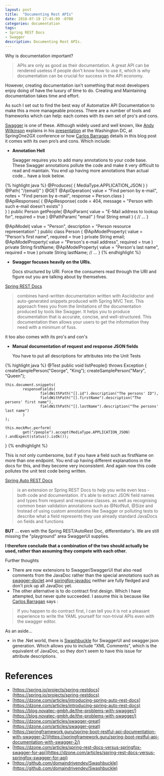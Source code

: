 ```yaml
---
layout: post
title:  "Documenting Rest APIs"
date: 2018-07-19 17:45:09 -0700
categories: documentation
tags: 
- Spring REST Docs
- Swagger
description: Documenting Rest APIs.
---
```


Why is documentation important?
> APIs are only as good as their documentation. A great API can be rendered useless if people don’t know how to use it, which is why documentation can be crucial for success in the API economy. 

However, creating documentation isn't something that most developers enjoy doing of have the luxury of time to do. Creating and Maintaining documentation takes time and effort. 

As such I set out to find the best way of Automatize API Documentation to make this a more manageable process. There are a number of tools and frameworks which can help: each comes with its own set of pro's and cons. 

[Swagger](https://swagger.io/) is one of these. Although widely used and well known, like [Andy Wilkinson](https://spring.io/team/awilkinson) explains in his [presentation](https://www.youtube.com/watch?v=k5ncCJBarRI) at the Washington DC, at SpringOne2GX conference or how [Carlos Barragan](https://blog.novatec-gmbh.de/the-problems-with-swagger/) details in this blog post it comes with its own pro’s and cons. Which include: 

* __Annotation Hell__

	Swagger requires you to add many annotations to your code base. These Swagger annotations pollute the code and make it very difficult to read and maintain. You end up having more annotations than actual code... have a look below. 

{% highlight java %}
@Produces( { MediaType.APPLICATION_JSON } )
@Path( "/{email}" )
@GET
@ApiOperation( 
    value = "Find person by e-mail", 
    notes = "Find person by e-mail", 
    response = Person.class 
)
@ApiResponses( {
    @ApiResponse( code = 404, message = "Person with such e-mail doesn't exists" )    
} )
public Person getPeople( 
        @ApiParam( value = "E-Mail address to lookup for", required = true ) 
        @PathParam( "email" ) final String email ) {
    // ...
}

@ApiModel( value = "Person", description = "Person resource representation" )
public class Person {
    @ApiModelProperty( value = "Person's first name", required = true ) 
    private String email;
    @ApiModelProperty( value = "Person's e-mail address", required = true ) 
    private String firstName;
    @ApiModelProperty( value = "Person's last name", required = true ) 
    private String lastName;
    // ...
}
{% endhighlight %}

* __Swagger focuses heavily on the URIs.__

	Docs structured by URI. Force the consumers read through the URI and figure out you are talking about by themselves. 

[Spring REST Docs](https://spring.io/projects/spring-restdocs) 
> combines hand-written documentation written with Asciidoctor and auto-generated snippets produced with Spring MVC Test. This approach frees you from the limitations of the documentation produced by tools like Swagger. It helps you to produce documentation that is accurate, concise, and well-structured. This documentation then allows your users to get the information they need with a minimum of fuss.

it too also comes with its pro's and con's

* __Manual documentation of request and response JSON fields__
	
	You have to put all descriptions for attributes into the Unit Tests

{% highlight java %}
@Test
public void listPeople() throws Exception {
    createSamplePerson("George", "King");
    createSamplePerson("Mary", "Queen");

    this.document.snippets(
            responseFields(
                    fieldWithPath("[].id").description("The persons' ID"),
                    fieldWithPath("[].firstName").description("The persons' first name"),
                    fieldWithPath("[].lastName").description("The persons' last name")
            )
    );

    this.mockMvc.perform(
            get("/people").accept(MediaType.APPLICATION_JSON)
    ).andExpect(status().isOk());
}
{% endhighlight %}


This is not only cumbersome, but if you have a field such as firstName	 on more than one endpoint. You end up having different explanations in the docs for this, and they become very inconsistent. And again now this code pollutes the unit test code being written. 

[Spring Auto REST Docs](https://github.com/ScaCap/spring-auto-restdocs)
> is an extension or Spring REST Docs to help you write even less - both code and documentation.
> it's able to extract JSON field names and types from request and response classes.
as well as recognising common bean validation annotations such as @NotNull, @Size
and 
> Instead of using custom annotations like Swagger or polluting tests to describe what a field represents
they use already standard JavaDocs on fields and functions

__BUT__ ... even with the Spring REST/AutoRest Doc, differentiator's. We are still missing the "playground" area SwaggerUI supplies. 

__I therefore conclude that a combination of the two should actually be used, rather than assuming they compete with each other.__

Further thoughts
- There are now extensions to Swagger/SwaggerUI that also read comments from the JavaDoc rather than the special annotations such as [swagger-doclet](https://github.com/conorroche/swagger-doclet) and [springfox-javadoc](https://github.com/springfox/springfox-javadoc) neither are fully fledged and don't pick up all JavaDoc yet. 
- The other alternative is to do contract first design. Which I have attempted, but never quite succeeded. I assume this is because like [Carlos Barragan](https://blog.novatec-gmbh.de/the-problems-with-swagger/) says :
> If you happen to do contract first, I can tell you it is not a pleasant experience to write the YAML yourself for non-trivial APIs even with the swagger editor.

As an aside... 
- in the .Net world, there is [Swashbuckle](https://github.com/domaindrivendev/Swashbuckle) for SwaggerUI and swagger.json generation. Which allows you to include "XML Comments", which is the equivalent of JavaDoc, so they don't seem to have this issue for attribute descriptions.

References
====
- [https://spring.io/projects/spring-restdocs](https://spring.io/projects/spring-restdocs) 
- [https://dzone.com/articles/introducing-spring-auto-rest-docs](https://dzone.com/articles/introducing-spring-auto-rest-docs)
- [https://blog.novatec-gmbh.de/the-problems-with-swagger/](https://blog.novatec-gmbh.de/the-problems-with-swagger/)
- [https://dzone.com/articles/swagger-great](https://dzone.com/articles/swagger-great)
- [https://springframework.guru/spring-boot-restful-api-documentation-with-swagger-2/](https://springframework.guru/spring-boot-restful-api-documentation-with-swagger-2/)
- [https://dzone.com/articles/spring-rest-docs-versus-springfox-swagger-for-api](https://dzone.com/articles/spring-rest-docs-versus-springfox-swagger-for-api)
- [https://github.com/domaindrivendev/Swashbuckle](https://github.com/domaindrivendev/Swashbuckle)